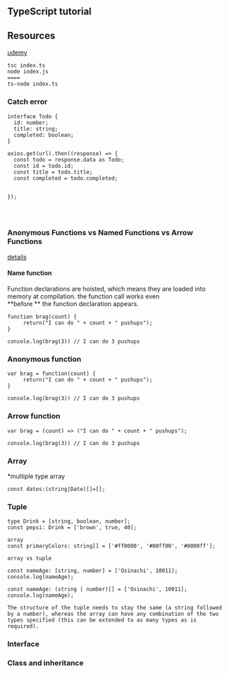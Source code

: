 ## TypeScript tutorial
## Resources
[udemy](https://www.udemy.com/course/microservices-with-node-js-and-react/learn/lecture/)

```
tsc index.ts
node index.js
====
ts-node index.ts

```
### Catch error
```
interface Todo {
  id: number;
  title: string;
  completed: boolean;
}

axios.get(url).then((response) => {
  const todo = response.data as Todo;
  const id = todo.id;
  const title = todo.title;
  const completed = todo.completed;


});




```

### Anonymous Functions vs Named Functions vs Arrow Functions 
[details](https://dev.to/mathlete/anonymous-functions-vs-named-functions-vs-arrow-functions-57pm)

#### Name function
Function declarations are hoisted, which means they are loaded into memory at compilation.  the function call works even  
**before ** the function declaration appears.

```
function brag(count) {
     return("I can do " + count + " pushups");
} 

console.log(brag(3)) // I can do 3 pushups
```
### Anonymous function
```
var brag = function(count) {
     return("I can do " + count + " pushups");
} 

console.log(brag(3)) // I can do 3 pushups
```
### Arrow function
```
var brag = (count) => ("I can do " + count + " pushups");

console.log(brag(3)) // I can do 3 pushups
```
### Array
*multiple type array
```
const dates:(string|Date)[]=[];
```

### Tuple
```
type Drink = [string, boolean, number];
const pepsi: Drink = ['brown', true, 40];
```
```
array
const primaryColors: string[] = ['#ff0000', '#00ff00', '#0000ff'];
```

```
array vs tuple

const nameAge: [string, number] = ['Osinachi', 10011];
console.log(nameAge);

const nameAge: (string | number)[] = ['Osinachi', 10011];
console.log(nameAge);

The structure of the tuple needs to stay the same (a string followed by a number), whereas the array can have any combination of the two types specified (this can be extended to as many types as is required).
```
### Interface

### Class and inheritance